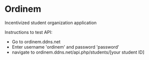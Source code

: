 # Ordinem
Incentivized student organization application

Instructions to test API:
* Go to ordinem.ddns.net
* Enter username 'ordinem' and password 'password'
* navigate to ordinem.ddns.net/api.php/students/[your student ID]
